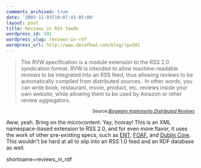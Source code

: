 ```yaml
---
comments_archived: true
date: '2003-11-03T10:07:43-05:00'
layout: post
title: Reviews in RSS feeds
wordpress_id: 501
wordpress_slug: reviews-in-rdf
wordpress_url: http://www.decafbad.com/blog/?p=501
---
```

<blockquote cite="http://www.corante.com/amateur/archives20031101.html#58442">The RVW specification is a module extension to the RSS 2.0 syndication format. RVW is intended to allow machine-readable reviews to be integrated into an RSS feed, thus allowing reviews to be automatically compiled from distributed sources.  In other words, you can write book, restaurant, movie, product, etc. reviews inside your own website, while allowing them to be used by Amazon or other review aggregators.</blockquote>
<div class="credit" align="right"><small>Source:<cite><a href="http://www.corante.com/amateur/archives20031101.html#58442">Blogware Implements Distributed Reviews</a></cite></small></div>

<p>
Aww, yeah.  Bring on the microcontent.  Yay, hooray!  This is an XML namespace-based extension to RSS 2.0, and for even more flavor, it uses the work of other pre-existing specs, such as <a href="http://www.purl.org/NET/ENT/1.0/">ENT</a>, <a href="http://www.foaf-project.org/">FOAF</a>, and <a href="http://dublincore.org/documents/dces/">Dublin Core</a>.  This wouldn't be hard at all to slip into an RSS 1.0 feed and an RDF database as well.
</p>
<!--more-->
shortname=reviews_in_rdf
